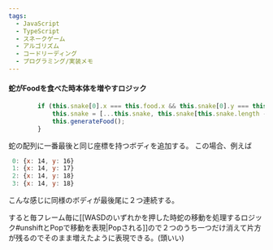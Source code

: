 ```yaml
---
tags:
  - JavaScript
  - TypeScript
  - スネークゲーム
  - アルゴリズム
  - コードリーディング
  - プログラミング/実装メモ
---
```

#### 蛇がFoodを食べた時本体を増やすロジック
```typescript
        if (this.snake[0].x === this.food.x && this.snake[0].y === this.food.y) {
            this.snake = [...this.snake, this.snake[this.snake.length - 1]];
            this.generateFood();
        }
```
蛇の配列に一番最後と同じ座標を持つボディを追加する。
この場合、例えば
```javascript
 0: {x: 14, y: 16}
 1: {x: 14, y: 17}
 2: {x: 14, y: 18}
 3: {x: 14, y: 18}
```
こんな感じに同様のボディが最後尾に２つ連続する。

すると毎フレーム毎に[[WASDのいずれかを押した時蛇の移動を処理するロジック#unshiftとPopで移動を表現|Popされる]]ので２つのうち一つだけ消えて片方が残るのでそのまま増えたように表現できる。(頭いい)